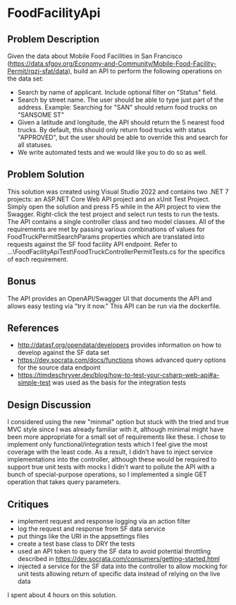 # FoodFacilityApi

## Problem Description
Given the data about Mobile Food Facilities in San Francisco (https://data.sfgov.org/Economy-and-Community/Mobile-Food-Facility-Permit/rqzj-sfat/data), build an API to perform the following operations on the data set:

- Search by name of applicant. Include optional filter on "Status" field.
- Search by street name. The user should be able to type just part of the address. Example: Searching for "SAN" should return food trucks on "SANSOME ST"
- Given a latitude and longitude, the API should return the 5 nearest food trucks. By default, this should only return food trucks with status "APPROVED", but the user should be able to override this and search for all statuses.
- We write automated tests and we would like you to do so as well.

## Problem Solution
This solution was created using Visual Studio 2022 and contains two .NET 7 projects: an ASP.NET Core Web API project and an xUnit Test Project.  Simply open the solution and press F5 while in the API project to view the Swagger.  Right-click the test project and select run tests to run the tests.  The API contains a single controller class and two model classes.  All of the requirements are met by passing various combinations of values for FoodTruckPermitSearchParams properties which are translated into requests against the SF food facility API endpoint.  Refer to ...\FoodFacilityApiTest\FoodTruckControllerPermitTests.cs for the specifics of each requirement.

## Bonus
The API provides an OpenAPI/Swagger UI that documents the API and allows easy testing via "try it now."  This API can be run via the dockerfile.

## References
- http://datasf.org/opendata/developers provides information on how to develop against the SF data set
- https://dev.socrata.com/docs/functions shows advanced query options for the source data endpoint
- https://timdeschryver.dev/blog/how-to-test-your-csharp-web-api#a-simple-test was used as the basis for the integration tests

## Design Discussion
I considered using the new "minmal" option but stuck with the tried and true MVC style since I was already familiar with it, although minimal might have been more appropriate for a small set of requirements like these.  I chose to implement only functional/integration tests which I feel give the most coverage with the least code.  As a result, I didn't have to inject service implementations into the controller, although these would be required to support true unit tests with mocks  I didn't want to pollute the API with a bunch of special-purpose operations, so I implemented a single GET operation that takes query parameters.

## Critiques
- implement request and response logging via an action filter
- log the request and response from SF data service
- put things like the URI in the appsettings files
- create a test base class to DRY the tests
- used an API token to query the SF data to avoid potential throttling described in https://dev.socrata.com/consumers/getting-started.html
- injected a service for the SF data into the controller to allow mocking for unit tests allowing return of specific data instead of relying on the live data

I spent about 4 hours on this solution.

